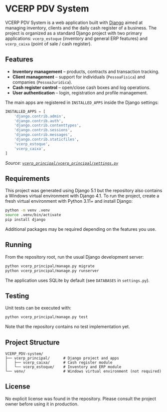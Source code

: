 # VCERP PDV System

VCERP PDV System is a web application built with [Django](https://www.djangoproject.com/) aimed at managing
inventory, clients and the daily cash register of a business.  The project
is organized as a standard Django project with two primary applications:
`vcerp_estoque` (inventory and general ERP features) and `vcerp_caixa` (point of
sale / cash register).

## Features

- **Inventory management** – products, contracts and transaction tracking.
- **Client management** – support for individuals (`PessoaFisica`) and
  companies (`PessoaJuridica`).
- **Cash register control** – open/close cash boxes and log operations.
- **User authentication** – login, registration and profile management.

The main apps are registered in `INSTALLED_APPS` inside the Django settings:

```python
INSTALLED_APPS = [
    'django.contrib.admin',
    'django.contrib.auth',
    'django.contrib.contenttypes',
    'django.contrib.sessions',
    'django.contrib.messages',
    'django.contrib.staticfiles',
    'vcerp_estoque',
    'vcerp_caixa',
]
```

_Source: [`vcerp_principal/vcerp_principal/settings.py`](vcerp_principal/vcerp_principal/settings.py)_

## Requirements

This project was generated using Django 5.1 but the repository also contains a
Windows virtual environment with Django 4.1. To run the project, create a fresh
virtual environment with Python 3.11+ and install Django:

```bash
python -m venv .venv
source .venv/bin/activate
pip install django
```

Additional packages may be required depending on the features you use.

## Running

From the repository root, run the usual Django development server:

```bash
python vcerp_principal/manage.py migrate
python vcerp_principal/manage.py runserver
```

The application uses SQLite by default (see `DATABASES` in `settings.py`).

## Testing

Unit tests can be executed with:

```bash
python vcerp_principal/manage.py test
```

Note that the repository contains no test implementation yet.

## Project Structure

```
VCERP_PDV-system/
├── vcerp_principal/      # Django project and apps
│   ├── vcerp_caixa/      # Cash register module
│   └── vcerp_estoque/    # Inventory and ERP module
└── venv/                 # Windows virtual environment (not required)
```

## License

No explicit license was found in the repository. Please consult the project
owner before using it in production.
